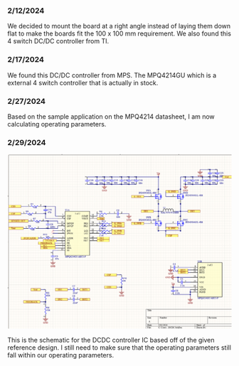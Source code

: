 ### 2/12/2024

We decided to mount the board at a right angle instead of laying them down flat to make the boards fit the 100 x 100 mm requirement. We also found this 4 switch DC/DC controller from TI. 

### 2/17/2024

We found this DC/DC controller from MPS. The MPQ4214GU which is a external 4 switch controller that is actually in stock. 

### 2/27/2024

Based on the sample application on the MPQ4214 datasheet, I am now calculating operating parameters. 

### 2/29/2024

![image-20240302155538364](./assets/image-20240302155538364.png)

This is the schematic for the DCDC controller IC based off of the given reference design. I still need to make sure that the operating parameters still fall within our  operating parameters.